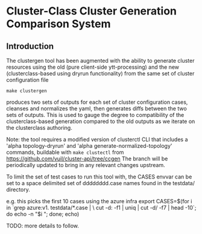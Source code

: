 # Cluster-Class Cluster Generation Comparison System

## Introduction

The clustergen tool has been augmented with the ability to generate cluster
resources using the old (pure client-side ytt-processing) and the new
(clusterclass-based using dryrun functionality) from the same set of cluster
configuration file

```text
make clustergen
```

produces two sets of outputs for each set of cluster configuration cases,
cleanses and normalizes the yaml, then generates diffs between the two sets of
outputs. This is used to gauge the degree to compatibility of the
clusterclass-based generation compared to the old outputs as we iterate on the
clusterclass authoring.

Note: the tool requires a modified version of clusterctl CLI that includes
a 'alpha topology-dryrun' and 'alpha generate-normalized-topology' commands,
buildable with `make clustectl` from
<https://github.com/vuil/cluster-api/tree/ccgen>
The branch will be periodically updated to bring in any relevant changes
upstream.

To limit the set of test cases to run this tool with, the CASES envvar can be
set to a space delimited set of dddddddd.case names found in the testdata/
directory.

e.g. this picks the first 10 cases using the azure infra
export CASES=$(for i in `grep azure:v1. testdata/*.case | \
    cut -d: -f1 | uniq | cut -d/ -f7 | head -10`; do echo -n "$i "; done; echo)

TODO: more details to follow.
